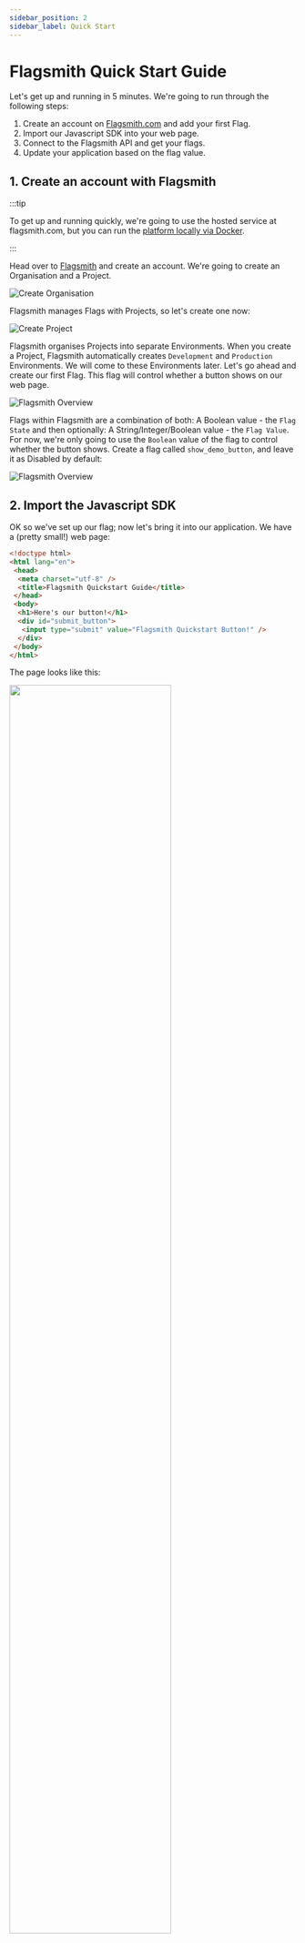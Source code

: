 ```yaml
---
sidebar_position: 2
sidebar_label: Quick Start
---
```


# Flagsmith Quick Start Guide

Let's get up and running in 5 minutes. We're going to run through the following steps:

1. Create an account on [Flagsmith.com](https://flagsmith.com/) and add your first Flag.
2. Import our Javascript SDK into your web page.
3. Connect to the Flagsmith API and get your flags.
4. Update your application based on the flag value.

## 1. Create an account with Flagsmith

:::tip

To get up and running quickly, we're going to use the hosted service at flagsmith.com, but you can run the
[platform locally via Docker](/deployment/hosting/docker.md).

:::

Head over to [Flagsmith](https://app.flagsmith.com/signup) and create an account. We're going to create an Organisation
and a Project.

![Create Organisation](/img/quickstart/demo_create_1.png)

Flagsmith manages Flags with Projects, so let's create one now:

![Create Project](/img/quickstart/demo_create_2.png)

Flagsmith organises Projects into separate Environments. When you create a Project, Flagsmith automatically creates
`Development` and `Production` Environments. We will come to these Environments later. Let's go ahead and create our
first Flag. This flag will control whether a button shows on our web page.

![Flagsmith Overview](/img/quickstart/demo_create_3.png)

Flags within Flagsmith are a combination of both: A Boolean value - the `Flag State` and then optionally: A
String/Integer/Boolean value - the `Flag Value`. For now, we're only going to use the `Boolean` value of the flag to
control whether the button shows. Create a flag called `show_demo_button`, and leave it as Disabled by default:

![Flagsmith Overview](/img/quickstart/demo_create_4.png)

## 2. Import the Javascript SDK

OK so we've set up our flag; now let's bring it into our application. We have a (pretty small!) web page:

```html
<!doctype html>
<html lang="en">
 <head>
  <meta charset="utf-8" />
  <title>Flagsmith Quickstart Guide</title>
 </head>
 <body>
  <h1>Here's our button!</h1>
  <div id="submit_button">
   <input type="submit" value="Flagsmith Quickstart Button!" />
  </div>
 </body>
</html>
```

The page looks like this:

<div style={{textAlign: 'center'}}><img width="75%" src="/img/quickstart/demo_create_8.png"/></div>

For the purposes of this quickstart tutorial, we will import the SDK inline into our web page:

```html
<script src="https://cdn.jsdelivr.net/npm/flagsmith@7.0.0/index.js"></script>
```

## 3. Connect to the Flagsmith API

We can now connect to the Flagsmith API and get our Flags. When you initialise the Flagsmith SDK, you have to provide an
Environment ID. This way, the SDK knows which Project and Environment to grab flags for. Head to the Environment
Settings page within Flagsmith, and copy the API key:

![SDK Keys](/img/quickstart/demo_create_6.png)

Then paste your API key into the code below:

```html
<script>
 flagsmith.init({
  environmentID: '<add your API key here!>',
  onChange: (oldFlags, params) => {},
 });
</script>
```

Now when the browser opens the web page, it will download the Javascript SDK and make a call to `edge.api.flagsmith.com`
to get the flags for our Environment. You can see this in the browser network tab:

<div style={{textAlign: 'center'}}><img width="75%" src="/img/quickstart/demo_create_7.png"/></div>

You can see here that the flag is being returned by the Flagsmith API and it has `"enabled": false` as the value.

## 4. Hook up our Application

Let's hook this value up to our button, so that the value of the flag controls whether the button is hidden or shown.

```html
<script>
 flagsmith.init({
  environmentID: '<add your API key here!>',
  onChange: (oldFlags, params) => {
   if (flagsmith.hasFeature('show_demo_button')) {
    var submit_button = document.getElementById('submit_button');
    submit_button.style.display = 'block';
   }
  },
 });
</script>
```

This code sets up a callback, which is triggered when we get a response back from the Flagsmith API. We will check for
the state of the flag and set the display visibility based on the result.

Our entire webpage now reads like this:

```html
<!doctype html>
<html lang="en">
 <head>
  <meta charset="utf-8" />
  <title>Flagsmith Quickstart Guide</title>
  <script src="https://cdn.jsdelivr.net/npm/flagsmith@7.0.0/index.js"></script>
  <script>
   flagsmith.init({
    environmentID: 'ZfmJTbLQZrhZVHkVhXbsNi',
    onChange: (oldFlags, params) => {
     if (flagsmith.hasFeature('show_demo_button')) {
      var submit_button = document.getElementById('submit_button');
      submit_button.style.display = 'block';
     }
    },
   });
  </script>
 </head>
 <body>
  <h1>Here's our button!</h1>
  <div id="submit_button" style="display:none">
   <input type="submit" value="Flagsmith Quickstart Button!" />
  </div>
 </body>
</html>
```

If we go back and refresh our browser, you will see that the button has now disappeared.

<div style={{textAlign: 'center'}}><img width="75%" src="/img/quickstart/demo_create_9.png"/></div>

We've now put the control of the button visibility behind our Flagsmith Flag! You can now go back to the Flagsmith
dashboard and enable the flag:

![Flag View](/img/quickstart/demo_create_10.png)

Return to your browser, refresh the page, and the button will re-appear.

## Finishing Up

This was a pretty quick demo, but it covers the core concepts involved in integrating Flagsmith into your application.
From here, some areas of the documentation you might want to check out are:

- A deeper overview of the application - [Features](basic-features/managing-features.md),
  [Identities](basic-features/managing-identities.md) and [Segments](basic-features/segments.md).
- More details about our [API and SDKs](clients/rest.md).
- How you can [run Flagsmith yourself](/deployment) or use our [Hosted API](https://flagsmith.com/).
